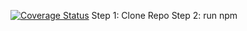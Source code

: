 [![Coverage Status](https://coveralls.io/repos/github/GabrielaSaboia/calculator_js/badge.svg?branch=main)](https://coveralls.io/github/GabrielaSaboia/calculator_js?branch=main)
Step 1: Clone Repo Step 2: run npm
